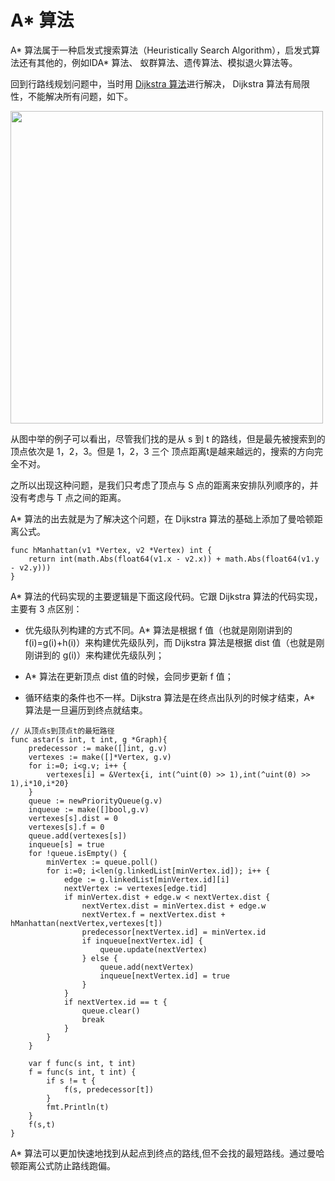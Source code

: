 #  A* 算法

A* 算法属于一种启发式搜索算法（Heuristically Search Algorithm），启发式算法还有其他的，例如IDA* 算法、
蚁群算法、遗传算法、模拟退火算法等。
 
回到行路线规划问题中，当时用 [Dijkstra 算法](https://github.com/lzle/algorithm/tree/master/algorithm/dijkstra)进行解决，
Dijkstra 算法有局限性，不能解决所有问题，如下。

<img src="https://static001.geekbang.org/resource/image/11/dd/11840cc13071fe2da67675338e46cadd.jpg" width=500>

从图中举的例子可以看出，尽管我们找的是从 s 到 t 的路线，但是最先被搜索到的顶点依次是 1，2，3。但是 1，2，3 三个
顶点距离t是越来越远的，搜索的方向完全不对。

之所以出现这种问题，是我们只考虑了顶点与 S 点的距离来安排队列顺序的，并没有考虑与 T 点之间的距离。

A* 算法的出去就是为了解决这个问题，在 Dijkstra 算法的基础上添加了曼哈顿距离公式。

```cgo
func hManhattan(v1 *Vertex, v2 *Vertex) int {
    return int(math.Abs(float64(v1.x - v2.x)) + math.Abs(float64(v1.y - v2.y)))
}
```

A* 算法的代码实现的主要逻辑是下面这段代码。它跟 Dijkstra 算法的代码实现，主要有 3 点区别：

* 优先级队列构建的方式不同。A* 算法是根据 f 值（也就是刚刚讲到的 f(i)=g(i)+h(i)）来构建优先级队列，而 Dijkstra 算法是根据 dist 值（也就是刚刚讲到的 g(i)）来构建优先级队列；

* A* 算法在更新顶点 dist 值的时候，会同步更新 f 值；

* 循环结束的条件也不一样。Dijkstra 算法是在终点出队列的时候才结束，A* 算法是一旦遍历到终点就结束。

```cgo
// 从顶点s到顶点t的最短路径
func astar(s int, t int, g *Graph){
    predecessor := make([]int, g.v)
    vertexes := make([]*Vertex, g.v)
    for i:=0; i<g.v; i++ {
        vertexes[i] = &Vertex{i, int(^uint(0) >> 1),int(^uint(0) >> 1),i*10,i*20}
    }
    queue := newPriorityQueue(g.v)
    inqueue := make([]bool,g.v)
    vertexes[s].dist = 0
    vertexes[s].f = 0
    queue.add(vertexes[s])
    inqueue[s] = true
    for !queue.isEmpty() {
	    minVertex := queue.poll()
        for i:=0; i<len(g.linkedList[minVertex.id]); i++ {
            edge := g.linkedList[minVertex.id][i]
            nextVertex := vertexes[edge.tid]
            if minVertex.dist + edge.w < nextVertex.dist {
                nextVertex.dist = minVertex.dist + edge.w
                nextVertex.f = nextVertex.dist + hManhattan(nextVertex,vertexes[t])
                predecessor[nextVertex.id] = minVertex.id
                if inqueue[nextVertex.id] {
                    queue.update(nextVertex)
                } else {
                    queue.add(nextVertex)
                    inqueue[nextVertex.id] = true
                }
            }
            if nextVertex.id == t {
                queue.clear()
                break   
            }
        }
    }

    var f func(s int, t int)
    f = func(s int, t int) {
        if s != t {
            f(s, predecessor[t])
        }
        fmt.Println(t)
    }
    f(s,t)
}
```

A* 算法可以更加快速地找到从起点到终点的路线,但不会找的最短路线。通过曼哈顿距离公式防止路线跑偏。

